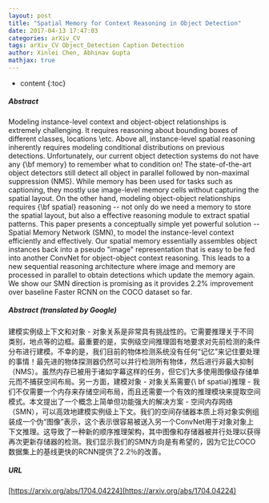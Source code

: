 ```yaml
---
layout: post
title: "Spatial Memory for Context Reasoning in Object Detection"
date: 2017-04-13 17:47:03
categories: arXiv_CV
tags: arXiv_CV Object_Detection Caption Detection
author: Xinlei Chen, Abhinav Gupta
mathjax: true
---
```


* content
{:toc}

##### Abstract
Modeling instance-level context and object-object relationships is extremely challenging. It requires reasoning about bounding boxes of different classes, locations \etc. Above all, instance-level spatial reasoning inherently requires modeling conditional distributions on previous detections. Unfortunately, our current object detection systems do not have any {\bf memory} to remember what to condition on! The state-of-the-art object detectors still detect all object in parallel followed by non-maximal suppression (NMS). While memory has been used for tasks such as captioning, they mostly use image-level memory cells without capturing the spatial layout. On the other hand, modeling object-object relationships requires {\bf spatial} reasoning -- not only do we need a memory to store the spatial layout, but also a effective reasoning module to extract spatial patterns. This paper presents a conceptually simple yet powerful solution -- Spatial Memory Network (SMN), to model the instance-level context efficiently and effectively. Our spatial memory essentially assembles object instances back into a pseudo "image" representation that is easy to be fed into another ConvNet for object-object context reasoning. This leads to a new sequential reasoning architecture where image and memory are processed in parallel to obtain detections which update the memory again. We show our SMN direction is promising as it provides 2.2\% improvement over baseline Faster RCNN on the COCO dataset so far.

##### Abstract (translated by Google)
建模实例级上下文和对象 - 对象关系是非常具有挑战性的。它需要推理关于不同类别，地点等的边框。最重要的是，实例级空间推理固有地要求对先前检测的条件分布进行建模。不幸的是，我们目前的物体检测系统没有任何“记忆”来记住要处理的事情！最先进的物体探测器仍然可以并行检测所有物体，然后进行非最大抑制（NMS）。虽然内存已被用于诸如字幕这样的任务，但它们大多使用图像级存储单元而不捕获空间布局。另一方面，建模对象 - 对象关系需要{\ bf spatial}推理 - 我们不仅需要一个内存来存储空间布局，而且还需要一个有效的推理模块来提取空间模式。本文提出了一个概念上简单但功能强大的解决方案 - 空间内存网络（SMN），可以高效地建模实例级上下文。我们的空间存储器本质上将对象实例组装成一个伪“图像”表示，这个表示很容易被送入另一个ConvNet用于对象对象上下文推理。这导致了一种新的顺序推理架构，其中图像和存储器被并行处理以获得再次更新存储器的检测。我们显示我们的SMN方向是有希望的，因为它比COCO数据集上的基线更快的RCNN提供了2.2％的改善。

##### URL
[https://arxiv.org/abs/1704.04224](https://arxiv.org/abs/1704.04224)

